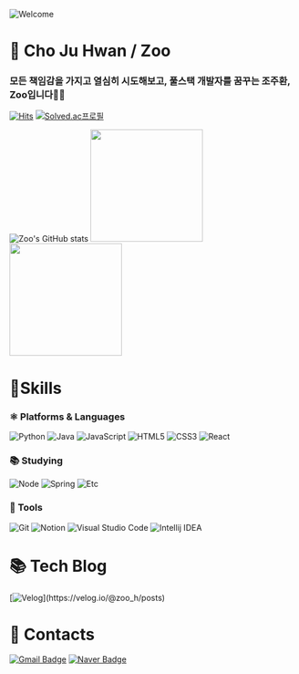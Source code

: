![Welcome](https://capsule-render.vercel.app/api?type=waving&color=0:5433FF,50:20BDFF,100:A5FECB&height=350&section=header&text=🙌🏻&nbsp;Welcome&nbsp;&nbsp;Zoo's&nbsp;Github&nbsp;🙌🏻&fontSize=60%&fontColor=86A7FC&animation=twinkling)

# 💫 Cho Ju Hwan / Zoo
### 모든 책임감을 가지고 열심히 시도해보고, 풀스택 개발자를 꿈꾸는 조주환, Zoo입니다🖐🏻

[![Hits](https://hits.seeyoufarm.com/api/count/incr/badge.svg?url=https%3A%2F%2Fgithub.com%2FJerryG0228&count_bg=%2300D59D&title_bg=%23007AF3&icon=angellist.svg&icon_color=%23CCEDFD&title=hits&edge_flat=false)](https://hits.seeyoufarm.com)
[![Solved.ac프로필](http://mazassumnida.wtf/api/mini/generate_badge?boj=anfdnfl)](https://solved.ac/anfdnfl)

![Zoo's GitHub stats](https://github-readme-stats.vercel.app/api?username=JerryG0228&show_icons=true&theme=tokyonight)
<a href="https://github.com/JerryG0228"><img style="height:197px" src="https://github-readme-stats.vercel.app/api/top-langs/?username=JerryG0228&layout=compact&theme=nord&hide_border=true" /></a>
<a href="https://github.com/JerryG0228"><img align="center" style="height:197px" src="http://mazassumnida.wtf/api/v2/generate_badge?boj=anfdnfl&layout=compact&theme=nord&hide_border=true" /></a>



# 💪Skills
### ⚛️ Platforms & Languages
![Python](https://img.shields.io/badge/Python-3776AB.svg?&style=for-the-badge&logo=Python&logoColor=white)
![Java](https://img.shields.io/badge/Java-007396.svg?&style=for-the-badge&logo=CoffeeScript&logoColor=white)
![JavaScript](https://img.shields.io/badge/JavaScript-F7DF1E.svg?&style=for-the-badge&logo=JavaScript&logoColor=white)
![HTML5](https://img.shields.io/badge/HTML5-E34F26.svg?&style=for-the-badge&logo=HTML5&logoColor=white)
![CSS3](https://img.shields.io/badge/CSS3-1572B6.svg?&style=for-the-badge&logo=CSS3&logoColor=white)
![React](https://img.shields.io/badge/React-61DAFB.svg?&style=for-the-badge&logo=React&logoColor=black)


### 📚 Studying
![Node](https://img.shields.io/badge/Node.js-339933.svg?&style=for-the-badge&logo=node.js&logoColor=white)
![Spring](https://img.shields.io/badge/Spring-6DB33F.svg?&style=for-the-badge&logo=Spring&logoColor=white)
![Etc](https://img.shields.io/badge/Etc-026664.svg?&style=for-the-badge&logo=SlashDot&logoColor=white)


### 🧰 Tools
![Git](https://img.shields.io/badge/Git-F05032.svg?&style=for-the-badge&logo=Git&logoColor=white)
![Notion](https://img.shields.io/badge/Notion-FFE01A.svg?&style=for-the-badge&logo=Norton&logoColor=black)
![Visual Studio Code](https://img.shields.io/badge/Visual%20Studio%20Code-007ACC.svg?&style=for-the-badge&logo=Visual%20Studio%20Code&logoColor=white)
![Intellij IDEA](https://img.shields.io/badge/intellij%20idea-236CFF.svg?&style=for-the-badge&logo=intellijidea&logoColor=white)
&nbsp;&nbsp;&nbsp;&nbsp;&nbsp;&nbsp;&nbsp;&nbsp;
&nbsp;&nbsp;&nbsp;&nbsp;&nbsp;&nbsp;&nbsp;&nbsp;



# 📚 Tech Blog
[![Velog](http://img.shields.io/badge/Velog-20C997?style=flat-square&logo=velog&logoColor=white&link=[https://soo-vely-dev.tistory.com/](https://velog.io/@zoo_h/posts))](https://velog.io/@zoo_h/posts)


# 📮 Contacts
[![Gmail Badge](https://img.shields.io/badge/Gmail-d14836?style=flat-square&logo=Gmail&logoColor=white&link=mailto:anfdnfl@khu.ac.kr)](mailto:anfdnfl@khu.ac.kr)
[![Naver Badge](https://img.shields.io/badge/Naver-03C75A?style=flat-square&logo=Naver&logoColor=white&link=mailto:anfdnfl@naver.com)](mailto:anfdnfl@naver.com)
